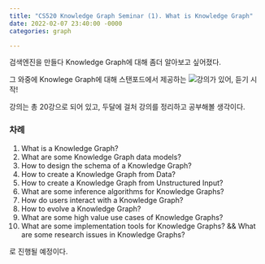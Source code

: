 ```yaml
---
title: "CS520 Knowledge Graph Seminar (1). What is Knowledge Graph"
date: 2022-02-07 23:40:00 -0000 
categories: graph

---
```


검색엔진을 만들다 Knowledge Graph에 대해 좀더 알아보고 싶어졌다.

그 와중에 Knowlege Graph에 대해 스탠포드에서 제공하는 ![강의](https://www.youtube.com/playlist?list=PLDhh0lALedc5paY4N3NRZ3j_ui9foL7Qc)가 있어, 듣기 시작! 

강의는 총 20강으로 되어 있고, 두달에 걸처 강의를 정리하고 공부해볼 생각이다.

### 차례

1. What is a Knowledge Graph?
2. What are some Knowledge Graph data models?
3. How to design the schema of a Knowledge Graph?
4. How to create a Knowledge Graph from Data?
5. How to create a Knowledge Graph from Unstructured Input?
6. What are some inference algorithms for Knowledge Graphs?
7. How do users interact with a Knowledge Graph?
8. How to evolve a Knowledge Graph?
9. What are some high value use cases of Knowledge Graphs?
10. What are some implementation tools for Knowledge Graphs? && What are some research issues in Knowledge Graphs?

로 진행될 예정이다.


